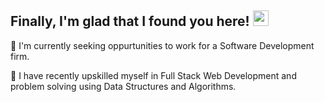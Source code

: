 ## Finally, I'm glad that I found you here! <img src="https://media.giphy.com/media/hvRJCLFzcasrR4ia7z/giphy.gif" width="25px">
 🔭 I'm currently seeking oppurtunities to work for a Software Development firm.
 
 🌱 I have recently upskilled myself in Full Stack Web Development and problem solving using Data Structures and Algorithms.
<!--
**kiranjolisa/kiranjolisa** is a ✨ _special_ ✨ repository because its `README.md` (this file) appears on your GitHub profile.

Here are some ideas to get you started:

- 🔭 I’m currently working on ...
- 🌱 I’m currently learning ...
- 👯 I’m looking to collaborate on ...
- 🤔 I’m looking for help with ...
- 💬 Ask me about ...
- 📫 How to reach me: ...
- 😄 Pronouns: ...
- ⚡ Fun fact: ...
-->
